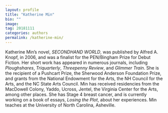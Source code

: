 ```yaml
---
layout: profile
title: "Katherine Min"
bio: ""
image:
tag: 20181111
categories: authors
permalink: /katherine-min/
---
```


Katherine Min’s novel, _SECONDHAND WORLD_, was published by Alfred A. Knopf, in 2006, and was a finalist for the PEN/Bingham Prize for Debut Fiction. Her short work has appeared in numerous journals, including _Ploughshares_, _Triquarterly_, _Threepenny Review_, and _Glimmer Train_. She is the recipient of a Pushcart Prize, the Sherwood Anderson Foundation Prize, and grants from the National Endowment for the Arts, the NH Council for the Arts, and the NC State Arts Council. Min has received residencies from the MacDowell Colony, Yaddo, Ucross, Jentel, the Virginia Center for the Arts, among other places. She has Stage 4 breast cancer, and is currently working on a book of essays, _Losing the Plot_, about her experiences. Min teaches at the University of North Carolina, Asheville.
